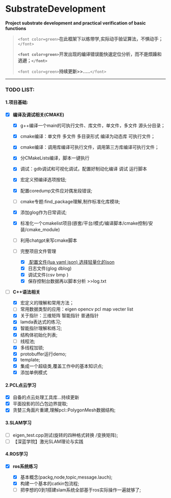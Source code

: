 # SubstrateDevelopment

**Project substrate development and practical verification of basic functions**

> `<font color=green>`**在此框架下以练带学,实际动手验证算法，不惧动手；**`</font>`
>
> **`<font color=green>`开发出现的编译错误能快速定位分析，而不是烦躁和逃避；`</font>`**
>
> `<font color=green>`**持续更新>>.....**`</font>`

---

### **TODO LIST:**

#### 1.项目基础:

- [X] **编译及调试相关(CMAKE)**

  - [X] g++编译一个main的可执行文件、库文件，单文件，多文件   源头分目录；
  - [X] cmake编译：单文件 多文件  多目录形式   编译为动态库 可执行文件；
  - [X] cmake编译：调用库编译可执行文件，调用第三方库编译可执行文件；
  - [X] 分CMakeLists编译，脚本一键执行
  - [X] 调试：gdb调试和可视化调试，配置好制动化编译 调试 运行脚本
  - [X] 宏定义预编译选项按钮;
  - [X] 配置coredump文件应对偶发段错误;
  - [ ] cmake专题:find_package理解,制作标准化库模块;
  - [X] 添加glog作为日常调试;
  - [X] 标准化一个cmakelist项目(嵌套/平台/模式/编译脚本/cmake控制/安装/cmake_module)
  - [ ] 利用chatgpt来写cmake脚本
  - [ ] 完整项目文件管理

    * [X] [ 配置文件(lua yaml json)  选择轻量化的json](utils/json11.hpp)
    * [X] 日志文件(glog dblog)
    * [X] 调试文件(csv bmp )
    * [X] 保存控制台数据再以脚本分析 >>log.txt
- [ ] **C++语法相关**

  - [X] 宏定义的理解和常用方法；
  - [ ] 常用数据类型的应用：eigen opencv pcl  map vecter list
  - [X] 关于指针：三维矩阵 智能指针 普通指针
  - [X] lamda表达式的练习;
  - [X] 智能指针理解和练习;
  - [X] 结构体初始化列表;
  - [ ] 线程池;
  - [X] 多线程加锁;
  - [X] protobuffer运行demo;
  - [X] template;
  - [X] 集成一个超级类,覆盖工作中的基本知识点;
  - [X] 添加单例模式

#### 2.PCL点云学习

- [X] 自备的点云处理工具库...持续更新
- [X] 平面投影的凹凸包边界提取;
- [X] 贪婪三角面片重建,理解pcl::PolygonMesh数据结构;

#### 3.SLAM学习

- [ ] eigen_test.cpp测试(旋转的四种格式转换 /变换矩阵);
- [ ] 【深蓝学院】激光SLAM理论与实践

#### 4.ROS学习

- [X] **ros系统练习**

  - [X] 基本概念(packg,node,topic,message.lauch);
  - [X] 构建一个基本的catkin包流程;
  - [ ] 把李想的0到1搭建slam系统全部基于ros实际操作一遍就够了;
